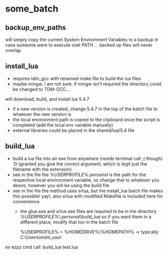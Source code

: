 # some_batch

## backup_env_paths
will simply copy the current System Environment Variables to a backup in case someone were to execute xset PATH ...
backed up files will never overlap

## install_lua
  - requires tdm_gcc with renamed make file to build the lua files
  - maybe mingw, I am not sure. if mingw isn't required the directory could be changed to TDM-GCC\...

will download, build, and install lua 5.4.7
  - if a new version is created, change 5.4.7 in the top of the batch file to whatever the new version is
  - the local environment path is copied to the clipboard once the script is completed (add the local env variable manually)
  - external libraries could be placed in the shared/lua/5.4 file

## build_lua
  - build a lua file into an exe from anywhere (needs terminal call ;( though) :D (granted you give the correct argument, which is legit just the filename with the extension)
  - see in the file the *%USERPROFILE%.personal* is the path for the respective local environment variable, so change that to whatever you desire, however you will be using the build file
  - see in the file the method uses srlua, but the install_lua batch file makes this possible! yay!, also srlua with modified Makefile is included here for convenience
    - the glue.exe and srlue.exe files are required to be in the directory *%USERPROFILE%\\.personal\build_lua* so if you want them in a different place, modify that too in the batch file

      %USERPROFILE% = %HOMEDRIVE%\\%HOMEPATH% -> typically C:\Users\\*main_user*

ex ezpz cmd call: build_lua test.lua
